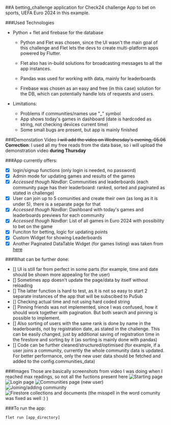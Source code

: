 
##A betting_challenge application for Check24 challenge 
App to bet on sports, UEFA Euro 2024 in this example.

###Used Technologies
- Python + flet and firebase for the database

    - Python and Flet was chosen, since the UI wasn't the main goal of this challenge and Flet lets the devs to create multi-platform apps powered by Flutter.

    - Flet also has in-build solutions for broadcasting messages to all the app instances.

    - Pandas was used for working with data, mainly for leaderboards

    - Firebase was chosen as an easy and free (in this case) solution for the DB, which can potentially handle lots of requests and users.

- Limitations: 
    - Problems if communities/names use "_" symbol
    - App shows today's games in dashboard (date is hardcoded as string, not checking devices current time)
    - Some small bugs are present, but app is mainly finished

###Demonstation Video
~~I will add the video on Wednesday's evening, 05.06~~
**Correction**: I used all my free reads from the data base, so i will upload the demonstration video **during Thursday**

###App currently offers:
- [x] login/signup functions (only login is needed, no password)
- [x] Admin mode for updating games and results of the games
- [x] *Accessed though NavBar*: Communities and leaderboards (each community page has their leaderboard: ranked, sorted and paginated as stated in challenge) 
- [x] User can join up to 5 comunities and create their own (as long as it is under 5), there is a separate page for that
- [x] *Accessed though NavBar*: Dashboard with today's games and leaderboards previews for each community
- [x] *Accessed though NavBar*: List of all games in Euro 2024 with possibility to bet on the game
- [x] Funciton for betting, logic for updating points
- [x] Custom Widget for showing Leaderboards
- [x] Another Paginated DataTable Widget (for games listing) was taken from [here](https://github.com/bobwatcherx/FletPaginatedTable/tree/master)

###What can be further done:
- [] UI is still far from perfect in some parts (for example, time and date should be shown more appealing for the user)
- [] Sometimes app doesn't update the page/data by itself without reloading
- [] The latter function is hard to test, as it is not so easy to start 2 separate instances of the app that will be subscibed to PuSub
- [] Checking actual time and not using hard coded string
- [] Pinning friends was not implemented, since I was confused, how it should work together with pagination. But both search and pinning is possible to implement.
- [] Also sorting of users with the same rank is done by name in the leaderboards, not by registration date, as stated in the challenge. This can be easily changed, just by additional saving of registration time in the firestore and sorting by it (as sorting is mainly done with pandas)
- [] Code can be further cleaned/structured/optimised (for example, if a user joins a community, currently the whole community data is updated. For better performance, only the new user data should be fetched and added to the config.communities_data)

###Images
Those are basically screenshots from video I was doing when I reached max readings, so not all the fuctions present here
![Starting page](/images/image-2.png)
![Login page](/images/image-4.png)
![Communities page (new user)](/images/image-1.png)
![Joining/adding community](/images/image.png)
![Firestore collections and documents (the misspell in the word comunity was fixed as well :) )](/images/image-3.png)


###To run the app:

```
flet run [app_directory]
```
